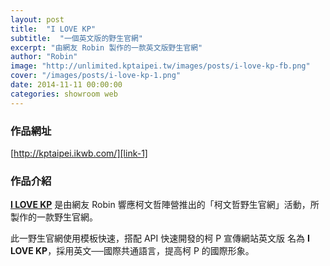 ```yaml
---
layout: post
title:  "I LOVE KP"
subtitle:  "一個英文版的野生官網"
excerpt: "由網友 Robin 製作的一款英文版野生官網"
author: "Robin"
image: "http://unlimited.kptaipei.tw/images/posts/i-love-kp-fb.png"
cover: "/images/posts/i-love-kp-1.png"
date: 2014-11-11 00:00:00
categories: showroom web
---
```


[link-1]:http://kptaipei.ikwb.com/

### 作品網址
[http://kptaipei.ikwb.com/][link-1]

### 作品介紹
<strong>[I LOVE KP][link-1]</strong> 是由網友 Robin 響應柯文哲陣營推出的「柯文哲野生官網」活動，所製作的一款野生官網。

此一野生官網使用模板快速，搭配 API 快速開發的柯 P 宣傳網站英文版
名為 <strong>I LOVE KP</strong>，採用英文──國際共通語言，提高柯 P 的國際形象。
